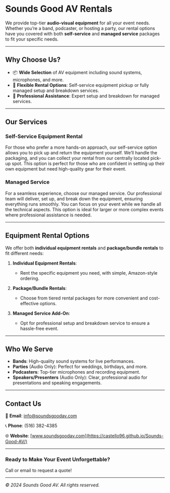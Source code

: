 # Sounds Good AV Rentals

We provide top-tier **audio-visual equipment** for all your event needs. Whether you’re a band, podcaster, or hosting a party, our rental options have you covered with both **self-service** and **managed service** packages to fit your specific needs.

---

## Why Choose Us?

-   📦 **Wide Selection** of AV equipment including sound systems, microphones, and more.
-   💼 **Flexible Rental Options**: Self-service equipment pickup or fully managed setup and breakdown services.
-   🔧 **Professional Assistance**: Expert setup and breakdown for managed services.

---

## Our Services

### Self-Service Equipment Rental

For those who prefer a more hands-on approach, our self-service option allows you to pick up and return the equipment yourself. We’ll handle the packaging, and you can collect your rental from our centrally located pick-up spot. This option is perfect for those who are confident in setting up their own equipment but need high-quality gear for their event.

### Managed Service

For a seamless experience, choose our managed service. Our professional team will deliver, set up, and break down the equipment, ensuring everything runs smoothly. You can focus on your event while we handle all the technical aspects. This option is ideal for larger or more complex events where professional assistance is needed.

---

## Equipment Rental Options

We offer both **individual equipment rentals** and **package/bundle rentals** to fit different needs:

1. **Individual Equipment Rentals**:

    - Rent the specific equipment you need, with simple, Amazon-style ordering.

2. **Package/Bundle Rentals**:

    - Choose from tiered rental packages for more convenient and cost-effective options.

3. **Managed Service Add-On**:
    - Opt for professional setup and breakdown service to ensure a hassle-free event.

---

## Who We Serve

-   **Bands**: High-quality sound systems for live performances.
-   **Parties** (Audio Only): Perfect for weddings, birthdays, and more.
-   **Podcasters**: Top-tier microphones and recording equipment.
-   **Speakers/Presenters** (Audio Only): Clear, professional audio for presentations and speaking engagements.

---

## Contact Us

📧 **Email**: [info@soundsgoodav.com](mailto:info@soundsgoodav.com)

📞 **Phone**: (516) 382-4385

🌐 **Website**: [www.soundsgoodav.com](https://castello96.github.io/Sounds-Good-AV/)

---

### Ready to Make Your Event Unforgettable?

Call or email to request a quote!

---

_© 2024 Sounds Good AV. All rights reserved._
